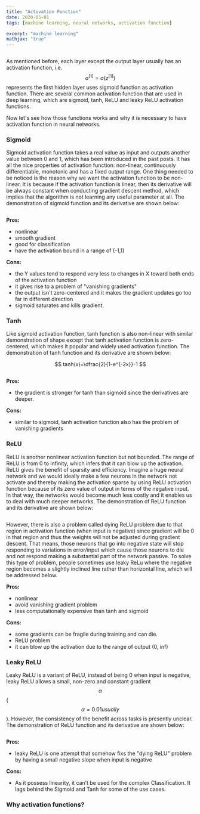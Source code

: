 ```yaml
---
title: "Activation Function"
date: 2020-05-01
tags: [machine learning, neural networks, activation function]

excerpt: "machine learning"
mathjax: "true"
---
```


<img src="{{ site.url }}{{ site.baseurl }}/images/neural networks/header_img.svg" alt="">



As mentioned before, each layer except the output layer usually has an activation function, i.e. $$a^{[1]}=\sigma(z^{[1]})$$ represents the first hidden layer uses sigmoid function as activation function. There are several common activation function that are used in deep learning, which are sigmoid, tanh, ReLU and leaky ReLU activation functions.

Now let's see how those functions works and why it is necessary to have activation function in neural networks.

### Sigmoid

Sigmoid activation function takes a real value as input and outputs another value between 0 and 1, which has been introduced in the past posts. It has all the nice properties of activation function: non-linear, continuously differentiable, monotonic and has a fixed output range. One thing needed to be noticed is the reason why we want the activation function to be non-linear. It is because if the activation function is linear, then its derivative will be always constant when conducting gradient descent method, which implies that the algorithm is not learning any useful parameter at all. The demonstration of sigmoid function and its derivative are shown below:

<img src="{{ site.url }}{{ site.baseurl }}/images/neural networks/sigmoid.PNG" alt="">

**Pros:**
- nonlinear
- smooth gradient
- good for classification
- have the activation bound in a range of (-1,1)

**Cons:**
- the Y values tend to respond very less to changes in X toward both ends of the activation function
- it gives rise to a problem of "vanishing gradients"
- the output isn't zero-centered and it makes the gradient updates go too far in different direction
- sigmoid saturates and kills gradient.


### Tanh

Like sigmoid activation function, tanh function is also non-linear with similar demonstration of shape except that tanh activation function is zero-centered, which makes it popular and widely used activation function. The demonstration of tanh function and its derivative are shown below:

$$
tanh(x)=\dfrac{2}{1-e^{-2x}}-1
$$

<img src="{{ site.url }}{{ site.baseurl }}/images/neural networks/tanh.PNG" alt="">

**Pros:**
- the gradient is stronger for tanh than sigmoid since the derivatives are deeper.

**Cons:**
- similar to sigmoid, tanh activation function also has the problem of vanishing gradients

### ReLU

ReLU is another nonlinear activation function but not bounded. The range of ReLU is from 0 to infinity, which infers that it can blow up the activation. ReLU gives the benefit of sparsity and efficiency. Imagine a huge neural network and we would ideally make a few neurons in the network not activate and thereby making the activation sparse by using ReLU activation function because of its zero value of output in terms of the negative input. In that way, the networks would become much less costly and it enables us to deal with much deeper networks. The demonstration of ReLU function and its derivative are shown below:

<img src="{{ site.url }}{{ site.baseurl }}/images/neural networks/relu.PNG" alt="">

However, there is also a problem called dying ReLU problem due to that region in activation function (when input is negative) since gradient will be 0 in that region and thus the weights will not be adjusted during gradient descent. That means, those neurons that go into negative state will stop responding to variations in error/input which cause those neurons to die and not respond making a substantial part of the network passive. To solve this type of problem, people sometimes use leaky ReLu where the negative region becomes a slightly inclined line rather than horizontal line, which will be addressed below.

**Pros:**
- nonlinear
- avoid vanishing gradient problem
- less computationally expensive than tanh and sigmoid

**Cons:**
- some gradients can be fragile during training and can die.
- ReLU problem
- it can blow up the activation due to the range of output (0, inf)

### Leaky ReLU

Leaky ReLU is a variant of ReLU, instead of being 0 when input is negative, leaky ReLU allows a small, non-zero and constant gradient $$\alpha$$ ($$\alpha=0.01 usually$$). However, the consistency of the benefit across tasks is presently unclear. The demonstration of ReLU function and its derivative are shown below:

<img src="{{ site.url }}{{ site.baseurl }}/images/neural networks/leaky_relu.PNG" alt="">

**Pros:**
- leaky ReLU is one attempt that somehow fixs the "dying ReLU" problem by having a small negative slope when input is negative

**Cons:**
- As it possess linearity, it can’t be used for the complex Classification. It lags behind the Sigmoid and Tanh for some of the use cases.

### Why activation functions?
